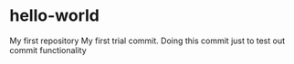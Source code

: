 # hello-world
My first repository 
My first trial commit. Doing this commit just to test out commit functionality
